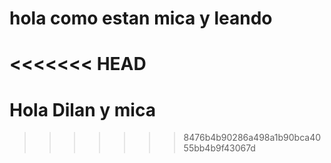 # hola como estan mica y leando
<<<<<<< HEAD
=======
# Hola Dilan y mica 
>>>>>>> 8476b4b90286a498a1b90bca4055bb4b9f43067d
